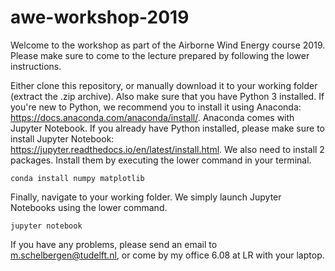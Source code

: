 # awe-workshop-2019
Welcome to the workshop as part of the Airborne Wind Energy course 2019. Please make sure to come to the lecture
prepared by following the lower instructions.

Either clone this repository, or manually download it to your working folder (extract the .zip archive). Also make
sure that you have Python 3 installed. If you're new to Python, we recommend you to install it using Anaconda:
https://docs.anaconda.com/anaconda/install/. Anaconda comes with Jupyter Notebook. If you already have Python
installed, please make sure to install Jupyter Notebook: https://jupyter.readthedocs.io/en/latest/install.html.
We also need to install 2 packages. Install them by executing the lower command in your terminal.

```commandline
conda install numpy matplotlib
```

Finally, navigate to your working folder. We simply launch Jupyter Notebooks using the lower command.

```commandline
jupyter notebook
```

If you have any problems, please send an email to m.schelbergen@tudelft.nl, or come by my office 6.08 at LR with your
laptop.